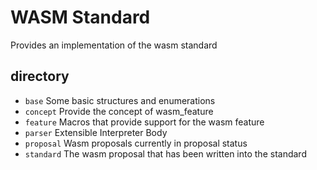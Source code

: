 # WASM Standard
Provides an implementation of the wasm standard

## directory
* `base` Some basic structures and enumerations
* `concept` Provide the concept of wasm_feature
* `feature` Macros that provide support for the wasm feature
* `parser` Extensible Interpreter Body
* `proposal` Wasm proposals currently in proposal status
* `standard` The wasm proposal that has been written into the standard
